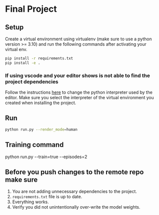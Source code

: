 # Final Project

## Setup
Create a virtual environment using virtualenv (make sure to use a python version >= 3.10) and run the following commands after activating your virtual env.

```sh
pip install -r requirements.txt
pip install -e .
```

### If using vscode and your editor shows is not able to find the project dependencies
Follow the instructions [here](https://code.visualstudio.com/docs/python/environments#_working-with-python-interpreters) to change the python interpreter used by the editor. Make sure you select the interpreter of the virtual environment you created when installing the project.

## Run
```sh
python run.py --render_mode=human
```
## Training command
python run.py --train=true --episodes=2

## Before you push changes to the remote repo make sure 

1. You are not adding unnecessary dependencies to the project. 
2. `requirements.txt` file is up to date.
3. Everything works.
4. Verify you did not unintentionally over-write the model weights.

